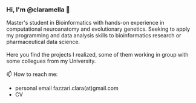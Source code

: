 ### Hi, I'm @claramella 👋

Master's student in Bioinformatics with hands-on experience in computational neuroanatomy and evolutionary genetics. Seeking to apply my programming and data analysis skills to bioinformatics research or pharmaceutical data science.<br><br>
Here you find the projects I realized, some of them working in group with some collegues from my University.<br><br>
📫 How to reach me:
- personal email fazzari.clara(at)gmail.com
- CV
<!--
**claramella/claramella** is a ✨ _special_ ✨ repository because its `README.md` (this file) appears on your GitHub profile.

Here are some ideas to get you started:

- 🔭 I’m currently working on ...
- 🌱 I’m currently learning ...
- 👯 I’m looking to collaborate on ...
- 🤔 I’m looking for help with ...
- 💬 Ask me about ...
- 📫 How to reach me: ...
- 😄 Pronouns: ...
- ⚡ Fun fact: ...
-->
